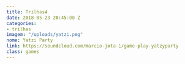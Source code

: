 ```yaml
---
title: Trilhas4
date: 2018-05-23 20:45:00 Z
categories:
- trilhas
imagem: "/uploads/yatzi.png"
nome: Yatzi Party
link: https://soundcloud.com/marcio-jota-1/game-play-yatzyparty
class: games
---
```


